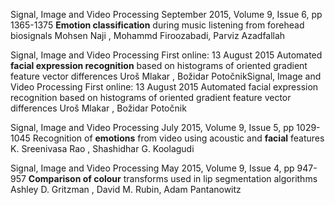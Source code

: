 
Signal, Image and Video Processing
September 2015, Volume 9, Issue 6, pp 1365-1375
**Emotion classification** during music listening from forehead biosignals
Mohsen Naji , Mohammd Firoozabadi, Parviz Azadfallah

Signal, Image and Video Processing
First online: 13 August 2015
Automated **facial expression recognition** based on histograms of oriented gradient feature vector differences
Uroš Mlakar , Božidar PotočnikSignal, Image and Video Processing
First online: 13 August 2015
Automated facial expression recognition based on histograms of oriented gradient feature vector differences
Uroš Mlakar , Božidar Potočnik

Signal, Image and Video Processing
July 2015, Volume 9, Issue 5, pp 1029-1045
Recognition of **emotions** from video using acoustic and **facial** features
K. Sreenivasa Rao , Shashidhar G. Koolagudi

Signal, Image and Video Processing
May 2015, Volume 9, Issue 4, pp 947-957
**Comparison of colour** transforms used in lip segmentation algorithms
Ashley D. Gritzman , David M. Rubin, Adam Pantanowitz
